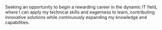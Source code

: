 Seeking an opportunity to begin a rewarding career in the dynamic IT field, where I can apply my technical skills and eagerness to learn, contributing innovative solutions while continuously expanding my knowledge and capabilities.
